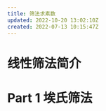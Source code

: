```yaml
---
title: 筛法求素数
updated: 2022-10-20 13:02:10Z
created: 2022-07-13 10:15:47Z
---
```


# 线性筛法简介

# Part 1 埃氏筛法
